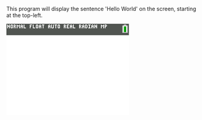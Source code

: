 This program will display the sentence 'Hello World' on the screen, starting at the top-left.

![](HelloWorld.png)
